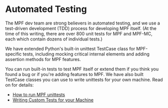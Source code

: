 
# Automated Testing

The MPF dev team are strong believers in automated testing, and we use a test-driven development (TDD) process for developing MPF itself. (At the time of this writing, there are over 800 unit tests for MPF and MPF-MC, each which contain dozens of individual tests.)

We have extended Python's built-in unittest TestCase class for MPF-specific tests, including mocking critical internal elements and adding assertion methods for MPF features.

You can run built-in tests to test MPF itself or extend them if you think you found a bug or if you're adding features to MPF. We have also built TestCase classes you can use to write unittests for your own machine. Read on for details:

* [How to run MPF unittests](RunUnitTests.md)
* [Writing Custom Tests for your Machine](WritingCustomTestsForYourMachine.md)


